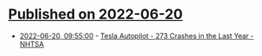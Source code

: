 # [Published on 2022-06-20](index.md)

* [2022-06-20, 09:55:00](https://soylentnews.org/article.pl?sid=22/06/19/1448227&from=rss) - [Tesla Autopilot - 273 Crashes in the Last Year - NHTSA](https://soylentnews.org/article.pl?sid=22/06/19/1448227&from=rss)
